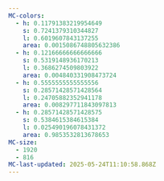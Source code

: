 ```yaml
---
MC-colors:
  - h: 0.11791383219954649
    s: 0.7241379310344827
    l: 0.6019607843137255
    area: 0.0015086748805632386
  - h: 0.12166666666666666
    s: 0.5319148936170213
    l: 0.3686274509803922
    area: 0.004840331908473724
  - h: 0.5555555555555556
    s: 0.28571428571428564
    l: 0.24705882352941178
    area: 0.008297711843097813
  - h: 0.28571428571428575
    s: 0.5384615384615384
    l: 0.025490196078431372
    area: 0.9853532813678653
MC-size:
  - 1920
  - 816
MC-last-updated: 2025-05-24T11:10:58.868Z
---
```

